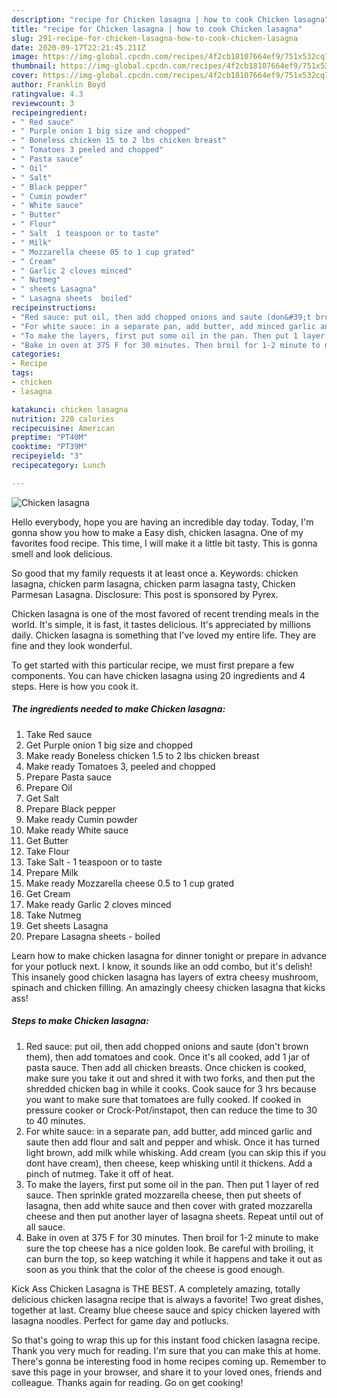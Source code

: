 ```yaml
---
description: "recipe for Chicken lasagna | how to cook Chicken lasagna"
title: "recipe for Chicken lasagna | how to cook Chicken lasagna"
slug: 291-recipe-for-chicken-lasagna-how-to-cook-chicken-lasagna
date: 2020-09-17T22:21:45.211Z
image: https://img-global.cpcdn.com/recipes/4f2cb18107664ef9/751x532cq70/chicken-lasagna-recipe-main-photo.jpg
thumbnail: https://img-global.cpcdn.com/recipes/4f2cb18107664ef9/751x532cq70/chicken-lasagna-recipe-main-photo.jpg
cover: https://img-global.cpcdn.com/recipes/4f2cb18107664ef9/751x532cq70/chicken-lasagna-recipe-main-photo.jpg
author: Franklin Boyd
ratingvalue: 4.3
reviewcount: 3
recipeingredient:
- " Red sauce"
- " Purple onion 1 big size and chopped"
- " Boneless chicken 15 to 2 lbs chicken breast"
- " Tomatoes 3 peeled and chopped"
- " Pasta sauce"
- " Oil"
- " Salt"
- " Black pepper"
- " Cumin powder"
- " White sauce"
- " Butter"
- " Flour"
- " Salt  1 teaspoon or to taste"
- " Milk"
- " Mozzarella cheese 05 to 1 cup grated"
- " Cream"
- " Garlic 2 cloves minced"
- " Nutmeg"
- " sheets Lasagna"
- " Lasagna sheets  boiled"
recipeinstructions:
- "Red sauce: put oil, then add chopped onions and saute (don&#39;t brown them), then add tomatoes and cook. Once it&#39;s all cooked, add 1 jar of pasta sauce. Then add all chicken breasts. Once chicken is cooked, make sure you take it out and shred it with two forks, and then put the shredded chicken bag in while it cooks. Cook sauce for 3 hrs because you want to make sure that tomatoes are fully cooked. If cooked in pressure cooker or Crock-Pot/instapot, then can reduce the time to 30 to 40 minutes."
- "For white sauce: in a separate pan, add butter, add minced garlic and saute then add flour and salt and pepper and whisk. Once it has turned light brown, add milk while whisking. Add cream (you can skip this if you dont have cream), then cheese, keep whisking until it thickens. Add a pinch of nutmeg. Take it off of heat."
- "To make the layers, first put some oil in the pan. Then put 1 layer of red sauce. Then sprinkle grated mozzarella cheese, then put sheets of lasagna, then add white sauce and then cover with grated mozzarella cheese and then put another layer of lasagna sheets. Repeat until out of all sauce."
- "Bake in oven at 375 F for 30 minutes. Then broil for 1-2 minute to make sure the top cheese has a nice golden look. Be careful with broiling, it can burn the top, so keep watching it while it happens and take it out as soon as you think that the color of the cheese is good enough."
categories:
- Recipe
tags:
- chicken
- lasagna

katakunci: chicken lasagna 
nutrition: 220 calories
recipecuisine: American
preptime: "PT40M"
cooktime: "PT39M"
recipeyield: "3"
recipecategory: Lunch

---
```



![Chicken lasagna](https://img-global.cpcdn.com/recipes/4f2cb18107664ef9/751x532cq70/chicken-lasagna-recipe-main-photo.jpg)

Hello everybody, hope you are having an incredible day today. Today, I'm gonna show you how to make a Easy dish, chicken lasagna. One of my favorites food recipe. This time, I will make it a little bit tasty. This is gonna smell and look delicious.

So good that my family requests it at least once a. Keywords: chicken lasagna, chicken parm lasagna, chicken parm lasagna tasty, Chicken Parmesan Lasagna. Disclosure: This post is sponsored by Pyrex.

Chicken lasagna is one of the most favored of recent trending meals in the world. It's simple, it is fast, it tastes delicious. It's appreciated by millions daily. Chicken lasagna is something that I've loved my entire life. They are fine and they look wonderful.


To get started with this particular recipe, we must first prepare a few components. You can have chicken lasagna using 20 ingredients and 4 steps. Here is how you cook it.

<!--inarticleads1-->

##### The ingredients needed to make Chicken lasagna:

1. Take  Red sauce
1. Get  Purple onion 1 big size and chopped
1. Make ready  Boneless chicken 1.5 to 2 lbs chicken breast
1. Make ready  Tomatoes 3, peeled and chopped
1. Prepare  Pasta sauce
1. Prepare  Oil
1. Get  Salt
1. Prepare  Black pepper
1. Make ready  Cumin powder
1. Make ready  White sauce
1. Get  Butter
1. Take  Flour
1. Take  Salt - 1 teaspoon or to taste
1. Prepare  Milk
1. Make ready  Mozzarella cheese 0.5 to 1 cup grated
1. Get  Cream
1. Make ready  Garlic 2 cloves minced
1. Take  Nutmeg
1. Get  sheets Lasagna
1. Prepare  Lasagna sheets - boiled


Learn how to make chicken lasagna for dinner tonight or prepare in advance for your potluck next. I know, it sounds like an odd combo, but it&#39;s delish! This insanely good chicken lasagna has layers of extra cheesy mushroom, spinach and chicken filling. An amazingly cheesy chicken lasagna that kicks ass! 

<!--inarticleads2-->

##### Steps to make Chicken lasagna:

1. Red sauce: put oil, then add chopped onions and saute (don&#39;t brown them), then add tomatoes and cook. Once it&#39;s all cooked, add 1 jar of pasta sauce. Then add all chicken breasts. Once chicken is cooked, make sure you take it out and shred it with two forks, and then put the shredded chicken bag in while it cooks. Cook sauce for 3 hrs because you want to make sure that tomatoes are fully cooked. If cooked in pressure cooker or Crock-Pot/instapot, then can reduce the time to 30 to 40 minutes.
1. For white sauce: in a separate pan, add butter, add minced garlic and saute then add flour and salt and pepper and whisk. Once it has turned light brown, add milk while whisking. Add cream (you can skip this if you dont have cream), then cheese, keep whisking until it thickens. Add a pinch of nutmeg. Take it off of heat.
1. To make the layers, first put some oil in the pan. Then put 1 layer of red sauce. Then sprinkle grated mozzarella cheese, then put sheets of lasagna, then add white sauce and then cover with grated mozzarella cheese and then put another layer of lasagna sheets. Repeat until out of all sauce.
1. Bake in oven at 375 F for 30 minutes. Then broil for 1-2 minute to make sure the top cheese has a nice golden look. Be careful with broiling, it can burn the top, so keep watching it while it happens and take it out as soon as you think that the color of the cheese is good enough.


Kick Ass Chicken Lasagna is THE BEST. A completely amazing, totally delicious chicken lasagna recipe that is always a favorite! Two great dishes, together at last. Creamy blue cheese sauce and spicy chicken layered with lasagna noodles. Perfect for game day and potlucks. 

So that's going to wrap this up for this instant food chicken lasagna recipe. Thank you very much for reading. I'm sure that you can make this at home. There's gonna be interesting food in home recipes coming up. Remember to save this page in your browser, and share it to your loved ones, friends and colleague. Thanks again for reading. Go on get cooking!
